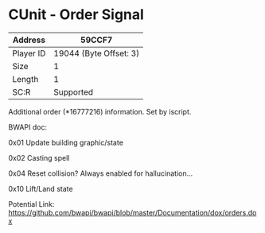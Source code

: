 
#  CUnit - Order Signal
Address   | 59CCF7
----------|-------------
Player ID | 19044 (Byte Offset: 3)
Size 	  | 1
Length 	  | 1
SC:R      | Supported

Additional order (*16777216) information. Set by iscript.

BWAPI doc:
0x01  Update building graphic/state
0x02  Casting spell
0x04  Reset collision? Always enabled for hallucination...
0x10  Lift/Land state

Potential Link: https://github.com/bwapi/bwapi/blob/master/Documentation/dox/orders.dox
